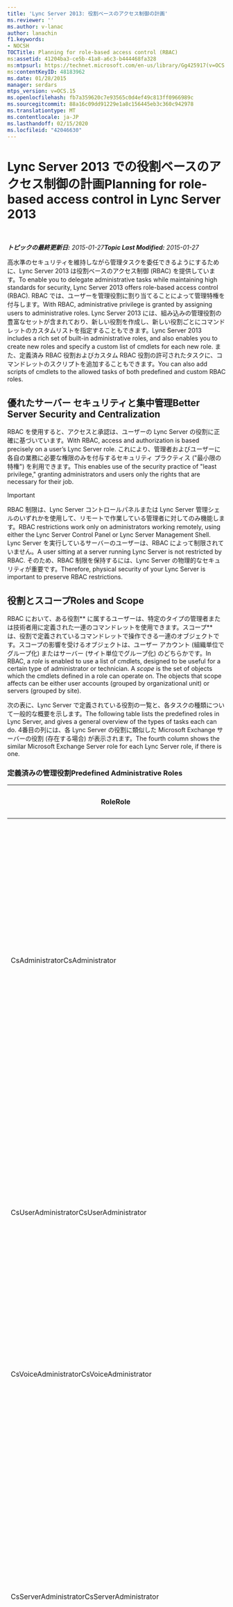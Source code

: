 ```yaml
---
title: 'Lync Server 2013: 役割ベースのアクセス制御の計画'
ms.reviewer: ''
ms.author: v-lanac
author: lanachin
f1.keywords:
- NOCSH
TOCTitle: Planning for role-based access control (RBAC)
ms:assetid: 41204ba3-ce5b-41a8-a6c3-b444468fa328
ms:mtpsurl: https://technet.microsoft.com/en-us/library/Gg425917(v=OCS.15)
ms:contentKeyID: 48183962
ms.date: 01/28/2015
manager: serdars
mtps_version: v=OCS.15
ms.openlocfilehash: fb7a359620c7e93565c0d4ef49c813ff0966989c
ms.sourcegitcommit: 88a16c09dd91229e1a8c156445eb3c360c942978
ms.translationtype: MT
ms.contentlocale: ja-JP
ms.lasthandoff: 02/15/2020
ms.locfileid: "42046630"
---
```

<div data-xmlns="http://www.w3.org/1999/xhtml">

<div class="topic" data-xmlns="http://www.w3.org/1999/xhtml" data-msxsl="urn:schemas-microsoft-com:xslt" data-cs="http://msdn.microsoft.com/">

<div data-asp="http://msdn2.microsoft.com/asp">

# <a name="planning-for-role-based-access-control-in-lync-server-2013"></a><span data-ttu-id="16367-102">Lync Server 2013 での役割ベースのアクセス制御の計画</span><span class="sxs-lookup"><span data-stu-id="16367-102">Planning for role-based access control in Lync Server 2013</span></span>

</div>

<div id="mainSection">

<div id="mainBody">

<span> </span>

<span data-ttu-id="16367-103">_**トピックの最終更新日:** 2015-01-27_</span><span class="sxs-lookup"><span data-stu-id="16367-103">_**Topic Last Modified:** 2015-01-27_</span></span>

<span data-ttu-id="16367-104">高水準のセキュリティを維持しながら管理タスクを委任できるようにするために、Lync Server 2013 は役割ベースのアクセス制御 (RBAC) を提供しています。</span><span class="sxs-lookup"><span data-stu-id="16367-104">To enable you to delegate administrative tasks while maintaining high standards for security, Lync Server 2013 offers role-based access control (RBAC).</span></span> <span data-ttu-id="16367-105">RBAC では、ユーザーを管理役割に割り当てることによって管理特権を付与します。</span><span class="sxs-lookup"><span data-stu-id="16367-105">With RBAC, administrative privilege is granted by assigning users to administrative roles.</span></span> <span data-ttu-id="16367-106">Lync Server 2013 には、組み込みの管理役割の豊富なセットが含まれており、新しい役割を作成し、新しい役割ごとにコマンドレットのカスタムリストを指定することもできます。</span><span class="sxs-lookup"><span data-stu-id="16367-106">Lync Server 2013 includes a rich set of built-in administrative roles, and also enables you to create new roles and specify a custom list of cmdlets for each new role.</span></span> <span data-ttu-id="16367-107">また、定義済み RBAC 役割およびカスタム RBAC 役割の許可されたタスクに、コマンドレットのスクリプトを追加することもできます。</span><span class="sxs-lookup"><span data-stu-id="16367-107">You can also add scripts of cmdlets to the allowed tasks of both predefined and custom RBAC roles.</span></span>

<div>

## <a name="better-server-security-and-centralization"></a><span data-ttu-id="16367-108">優れたサーバー セキュリティと集中管理</span><span class="sxs-lookup"><span data-stu-id="16367-108">Better Server Security and Centralization</span></span>

<span data-ttu-id="16367-109">RBAC を使用すると、アクセスと承認は、ユーザーの Lync Server の役割に正確に基づいています。</span><span class="sxs-lookup"><span data-stu-id="16367-109">With RBAC, access and authorization is based precisely on a user’s Lync Server role.</span></span> <span data-ttu-id="16367-110">これにより、管理者およびユーザーに各自の業務に必要な権限のみを付与するセキュリティ プラクティス ("最小限の特権") を利用できます。</span><span class="sxs-lookup"><span data-stu-id="16367-110">This enables use of the security practice of "least privilege," granting administrators and users only the rights that are necessary for their job.</span></span>

<div>


> [!IMPORTANT]  
> <span data-ttu-id="16367-111">RBAC 制限は、Lync Server コントロールパネルまたは Lync Server 管理シェルのいずれかを使用して、リモートで作業している管理者に対してのみ機能します。</span><span class="sxs-lookup"><span data-stu-id="16367-111">RBAC restrictions work only on administrators working remotely, using either the Lync Server Control Panel or Lync Server Management Shell.</span></span> <span data-ttu-id="16367-112">Lync Server を実行しているサーバーのユーザーは、RBAC によって制限されていません。</span><span class="sxs-lookup"><span data-stu-id="16367-112">A user sitting at a server running Lync Server is not restricted by RBAC.</span></span> <span data-ttu-id="16367-113">そのため、RBAC 制限を保持するには、Lync Server の物理的なセキュリティが重要です。</span><span class="sxs-lookup"><span data-stu-id="16367-113">Therefore, physical security of your Lync Server is important to preserve RBAC restrictions.</span></span>



</div>

</div>

<div>

## <a name="roles-and-scope"></a><span data-ttu-id="16367-114">役割とスコープ</span><span class="sxs-lookup"><span data-stu-id="16367-114">Roles and Scope</span></span>

<span data-ttu-id="16367-p104">RBAC において、ある役割\*\* に属するユーザーは、特定のタイプの管理者または技術者用に定義された一連のコマンドレットを使用できます。スコープ\*\* は、役割で定義されているコマンドレットで操作できる一連のオブジェクトです。スコープの影響を受けるオブジェクトは、ユーザー アカウント (組織単位でグループ化) またはサーバー (サイト単位でグループ化) のどちらかです。</span><span class="sxs-lookup"><span data-stu-id="16367-p104">In RBAC, a *role* is enabled to use a list of cmdlets, designed to be useful for a certain type of administrator or technician. A *scope* is the set of objects which the cmdlets defined in a role can operate on. The objects that scope affects can be either user accounts (grouped by organizational unit) or servers (grouped by site).</span></span>

<span data-ttu-id="16367-118">次の表に、Lync Server で定義されている役割の一覧と、各タスクの種類について一般的な概要を示します。</span><span class="sxs-lookup"><span data-stu-id="16367-118">The following table lists the predefined roles in Lync Server, and gives a general overview of the types of tasks each can do.</span></span> <span data-ttu-id="16367-119">4番目の列には、各 Lync Server の役割に類似した Microsoft Exchange サーバーの役割 (存在する場合) が表示されます。</span><span class="sxs-lookup"><span data-stu-id="16367-119">The fourth column shows the similar Microsoft Exchange Server role for each Lync Server role, if there is one.</span></span>

### <a name="predefined-administrative-roles"></a><span data-ttu-id="16367-120">定義済みの管理役割</span><span class="sxs-lookup"><span data-stu-id="16367-120">Predefined Administrative Roles</span></span>

<table>
<colgroup>
<col style="width: 25%" />
<col style="width: 25%" />
<col style="width: 25%" />
<col style="width: 25%" />
</colgroup>
<thead>
<tr class="header">
<th><span data-ttu-id="16367-121">Role</span><span class="sxs-lookup"><span data-stu-id="16367-121">Role</span></span></th>
<th><span data-ttu-id="16367-122">実行可能なタスク</span><span class="sxs-lookup"><span data-stu-id="16367-122">Tasks allowed</span></span></th>
<th><span data-ttu-id="16367-123">基礎となる Active Directory グループ</span><span class="sxs-lookup"><span data-stu-id="16367-123">Underlying Active Directory group</span></span></th>
<th><span data-ttu-id="16367-124">対応する Exchange Server の役割</span><span class="sxs-lookup"><span data-stu-id="16367-124">Exchange equivalent</span></span></th>
</tr>
</thead>
<tbody>
<tr class="odd">
<td><p><span data-ttu-id="16367-125">CsAdministrator</span><span class="sxs-lookup"><span data-stu-id="16367-125">CsAdministrator</span></span></p></td>
<td><p><span data-ttu-id="16367-p106">すべての管理タスクの実行とすべての設定の変更ができます。これには、役割の作成や役割へのユーザーの割り当ても含まれます。 新しいサイト、プール、およびサービスを追加して展開を拡張できます。</span><span class="sxs-lookup"><span data-stu-id="16367-p106">Can perform all administrative tasks and modify all settings, including creating roles and assigning users to roles. Can expand a deployment by adding new sites, pools, and services.</span></span></p></td>
<td><p><span data-ttu-id="16367-128">CSAdministrator</span><span class="sxs-lookup"><span data-stu-id="16367-128">CSAdministrator</span></span></p></td>
<td><p><span data-ttu-id="16367-129">Organization Management</span><span class="sxs-lookup"><span data-stu-id="16367-129">Organization Management</span></span></p></td>
</tr>
<tr class="even">
<td><p><span data-ttu-id="16367-130">CsUserAdministrator</span><span class="sxs-lookup"><span data-stu-id="16367-130">CsUserAdministrator</span></span></p></td>
<td><p><span data-ttu-id="16367-131">Lync Server でユーザーを有効または無効にしたり、ユーザーを移動したり、既存のポリシーをユーザーに割り当てることができます。</span><span class="sxs-lookup"><span data-stu-id="16367-131">Can enable and disable users for Lync Server, move users and assign existing policies to users.</span></span> <span data-ttu-id="16367-132">ポリシーは変更できません。</span><span class="sxs-lookup"><span data-stu-id="16367-132">Cannot modify policies.</span></span></p></td>
<td><p><span data-ttu-id="16367-133">CSUserAdministrator</span><span class="sxs-lookup"><span data-stu-id="16367-133">CSUserAdministrator</span></span></p></td>
<td><p><span data-ttu-id="16367-134">Mail Recipients</span><span class="sxs-lookup"><span data-stu-id="16367-134">Mail Recipients</span></span></p></td>
</tr>
<tr class="odd">
<td><p><span data-ttu-id="16367-135">CsVoiceAdministrator</span><span class="sxs-lookup"><span data-stu-id="16367-135">CsVoiceAdministrator</span></span></p></td>
<td><p><span data-ttu-id="16367-136">音声関連の設定やポリシーを作成、構成、および管理できます。</span><span class="sxs-lookup"><span data-stu-id="16367-136">Can create, configure, and manage voice-related settings and policies.</span></span></p></td>
<td><p><span data-ttu-id="16367-137">CSVoiceAdministrator</span><span class="sxs-lookup"><span data-stu-id="16367-137">CSVoiceAdministrator</span></span></p></td>
<td><p><span data-ttu-id="16367-138">該当なし</span><span class="sxs-lookup"><span data-stu-id="16367-138">Not applicable</span></span></p></td>
</tr>
<tr class="even">
<td><p><span data-ttu-id="16367-139">CsServerAdministrator</span><span class="sxs-lookup"><span data-stu-id="16367-139">CsServerAdministrator</span></span></p></td>
<td><p><span data-ttu-id="16367-p108">サーバーやサービスを管理、監視、およびトラブルシューティングできます。 サーバーへの新しい接続を禁止したり、サービスを停止および開始したり、ソフトウェア更新プログラムを適用したりできます。 グローバル構成に影響する変更はできません。</span><span class="sxs-lookup"><span data-stu-id="16367-p108">Can manage, monitor, and troubleshoot servers and services. Can prevent new connections to servers, stop and start services, and apply software updates. Cannot make changes with global configuration impact.</span></span></p></td>
<td><p><span data-ttu-id="16367-143">CSServerAdministrator</span><span class="sxs-lookup"><span data-stu-id="16367-143">CSServerAdministrator</span></span></p></td>
<td><p><span data-ttu-id="16367-144">Server Management</span><span class="sxs-lookup"><span data-stu-id="16367-144">Server Management</span></span></p></td>
</tr>
<tr class="odd">
<td><p><span data-ttu-id="16367-145">CsViewOnlyAdministrator</span><span class="sxs-lookup"><span data-stu-id="16367-145">CsViewOnlyAdministrator</span></span></p></td>
<td><p><span data-ttu-id="16367-146">展開の状態を監視するためにユーザーやサーバーの情報を含む展開を表示できます。</span><span class="sxs-lookup"><span data-stu-id="16367-146">Can view the deployment, including user and server information, in order to monitor deployment health.</span></span></p></td>
<td><p><span data-ttu-id="16367-147">CSViewOnlyAdministrator</span><span class="sxs-lookup"><span data-stu-id="16367-147">CSViewOnlyAdministrator</span></span></p></td>
<td><p><span data-ttu-id="16367-148">View-Only Organization Management</span><span class="sxs-lookup"><span data-stu-id="16367-148">View-Only Organization Management</span></span></p></td>
</tr>
<tr class="even">
<td><p><span data-ttu-id="16367-149">CsHelpDesk</span><span class="sxs-lookup"><span data-stu-id="16367-149">CsHelpDesk</span></span></p></td>
<td><p><span data-ttu-id="16367-p109">ユーザーのプロパティやポリシーを含む展開を表示できます。 特定のトラブルシューティング タスクを実行できます。 ユーザーのプロパティやポリシー、サーバー構成、またはサービスは変更できません。</span><span class="sxs-lookup"><span data-stu-id="16367-p109">Can view the deployment, including user's properties and policies. Can run specific troubleshooting tasks. Cannot change user properties or policies, server configuration, or services.</span></span></p></td>
<td><p><span data-ttu-id="16367-153">CSHelpDesk</span><span class="sxs-lookup"><span data-stu-id="16367-153">CSHelpDesk</span></span></p></td>
<td><p><span data-ttu-id="16367-154">問い合わせ</span><span class="sxs-lookup"><span data-stu-id="16367-154">HelpDesk</span></span></p></td>
</tr>
<tr class="odd">
<td><p><span data-ttu-id="16367-155">CsArchivingAdministrator</span><span class="sxs-lookup"><span data-stu-id="16367-155">CsArchivingAdministrator</span></span></p></td>
<td><p><span data-ttu-id="16367-156">アーカイブ構成およびポリシーを変更できます。</span><span class="sxs-lookup"><span data-stu-id="16367-156">Can modify archiving configuration and policies.</span></span></p></td>
<td><p><span data-ttu-id="16367-157">CSArchivingAdministrator</span><span class="sxs-lookup"><span data-stu-id="16367-157">CSArchivingAdministrator</span></span></p></td>
<td><p><span data-ttu-id="16367-158">Retention Management, Legal Hold</span><span class="sxs-lookup"><span data-stu-id="16367-158">Retention Management, Legal Hold</span></span></p></td>
</tr>
<tr class="even">
<td><p><span data-ttu-id="16367-159">CsResponseGroupAdministrator</span><span class="sxs-lookup"><span data-stu-id="16367-159">CsResponseGroupAdministrator</span></span></p></td>
<td><p><span data-ttu-id="16367-160">サイト内の応答グループ アプリケーションの構成を管理できます。</span><span class="sxs-lookup"><span data-stu-id="16367-160">Can manage the configuration of the Response Group application within a site.</span></span></p></td>
<td><p><span data-ttu-id="16367-161">CSResponseGroupAdministrator</span><span class="sxs-lookup"><span data-stu-id="16367-161">CSResponseGroupAdministrator</span></span></p></td>
<td><p><span data-ttu-id="16367-162">該当なし</span><span class="sxs-lookup"><span data-stu-id="16367-162">Not applicable</span></span></p></td>
</tr>
<tr class="odd">
<td><p><span data-ttu-id="16367-163">CsLocationAdministrator</span><span class="sxs-lookup"><span data-stu-id="16367-163">CsLocationAdministrator</span></span></p></td>
<td><p><span data-ttu-id="16367-p110">Enhanced 9-1-1 (E9-1-1) を管理するための最低レベルの権限。E9-1-1 の場所とネットワーク識別子の作成、およびこれらの相互関連付けが含まれます。 この役割は必ずグローバル スコープに関連付けられます。</span><span class="sxs-lookup"><span data-stu-id="16367-p110">Lowest level of rights for Enhanced 9-1-1 (E9-1-1) management, including creating E9-1-1 locations and network identifiers, and associating these with each other. This role is always assigned with a global scope.</span></span></p></td>
<td><p><span data-ttu-id="16367-166">CSLocationAdministrator</span><span class="sxs-lookup"><span data-stu-id="16367-166">CSLocationAdministrator</span></span></p></td>
<td><p><span data-ttu-id="16367-167">該当なし</span><span class="sxs-lookup"><span data-stu-id="16367-167">Not applicable</span></span></p></td>
</tr>
<tr class="even">
<td><p><span data-ttu-id="16367-168">CsResponseGroupManager</span><span class="sxs-lookup"><span data-stu-id="16367-168">CsResponseGroupManager</span></span></p></td>
<td><p><span data-ttu-id="16367-169">特定の応答グループを管理できます。</span><span class="sxs-lookup"><span data-stu-id="16367-169">Can manage specific response groups.</span></span></p></td>
<td><p><span data-ttu-id="16367-170">CSResponseGroupManager</span><span class="sxs-lookup"><span data-stu-id="16367-170">CSResponseGroupManager</span></span></p></td>
<td><p><span data-ttu-id="16367-171">該当なし</span><span class="sxs-lookup"><span data-stu-id="16367-171">Not applicable</span></span></p></td>
</tr>
<tr class="odd">
<td><p><span data-ttu-id="16367-172">CsPersistentChatAdministrator</span><span class="sxs-lookup"><span data-stu-id="16367-172">CsPersistentChatAdministrator</span></span></p></td>
<td><p><span data-ttu-id="16367-173">常設チャット機能および特定の常設チャット ルームを管理できます。</span><span class="sxs-lookup"><span data-stu-id="16367-173">Can manage the Persistent Chat feature and specific Persistent Chat rooms.</span></span></p></td>
<td><p><span data-ttu-id="16367-174">CSPersistentChatAdministrator</span><span class="sxs-lookup"><span data-stu-id="16367-174">CSPersistentChatAdministrator</span></span></p></td>
<td><p><span data-ttu-id="16367-175">該当なし</span><span class="sxs-lookup"><span data-stu-id="16367-175">Not applicable</span></span></p></td>
</tr>
</tbody>
</table>


<span data-ttu-id="16367-176">Lync Server に出荷されたすべての定義済みの役割には、グローバルスコープがあります。</span><span class="sxs-lookup"><span data-stu-id="16367-176">All predefined roles shipped in Lync Server have a global scope.</span></span> <span data-ttu-id="16367-177">最小限の特権のプラクティスを実施するには、限定的なサーバーやユーザーのセットのみを管理するユーザーに対して、グローバル スコープを持つ役割を割り当てないようにする必要があります。</span><span class="sxs-lookup"><span data-stu-id="16367-177">To follow least privilege practices, you should not assign users to roles with global scope if they are going to administer only a limited set of servers or users.</span></span> <span data-ttu-id="16367-178">これを実現するには、既存の役割に基づいて、スコープが制限された役割を作成します。</span><span class="sxs-lookup"><span data-stu-id="16367-178">To accomplish this, you can create roles which are based on an existing role, but with a more limited scope.</span></span>

<div>

## <a name="creating-a-scoped-role"></a><span data-ttu-id="16367-179">スコープ付き役割の作成</span><span class="sxs-lookup"><span data-stu-id="16367-179">Creating a Scoped Role</span></span>

<span data-ttu-id="16367-180">スコープを制限した役割 (スコープ付き役割) を作成する場合、スコープ、スコープ付き役割のベースとなる既存の役割、および役割を割り当てる Active Directory グループを指定します。</span><span class="sxs-lookup"><span data-stu-id="16367-180">When you create a role with limited scope (a scoped role), you specify the scope, along with the existing role it is based on and the Active Directory group to be assigned the role.</span></span> <span data-ttu-id="16367-181">指定する Active Directory グループは事前に作成しておく必要があります。</span><span class="sxs-lookup"><span data-stu-id="16367-181">The Active Directory group you specify must already be created.</span></span> <span data-ttu-id="16367-182">次に、定義済みの管理役割のうちの 1 つの特権を持ち、スコープを制限した役割を作成するコマンドレットの例を示します。</span><span class="sxs-lookup"><span data-stu-id="16367-182">The following cmdlet is an example of a creating a role which has the privileges of one of the pre-defined administrative roles, but with limited scope.</span></span> <span data-ttu-id="16367-183">という`Site01 Server Administrators`新しい役割が作成されます。</span><span class="sxs-lookup"><span data-stu-id="16367-183">It creates a new role called `Site01 Server Administrators`.</span></span> <span data-ttu-id="16367-184">この役割には定義済みの CsServerAdministrator 役割の機能がありますが、Site01 サイトにあるサーバーのみが対象となります。</span><span class="sxs-lookup"><span data-stu-id="16367-184">The role has the abilities of the predefined CsServerAdministrator role, but only for the servers located in the Site01 site.</span></span> <span data-ttu-id="16367-185">このコマンドレットが動作するには、Site01 サイトが既に定義されている必要`Site01 Server Administrators`があります。また、という名前のユニバーサルセキュリティグループが既に存在している必要があります。</span><span class="sxs-lookup"><span data-stu-id="16367-185">For this cmdlet to work, the Site01 site must already be defined, and a universal security group named `Site01 Server Administrators` must already exist.</span></span>

    New-CsAdminRole -Identity "Site01 Server Administrators" -Template CsServerAdministrator -ConfigScopes "site:Site01"

<span data-ttu-id="16367-186">このコマンドレットを実行すると、 `Site01 Server Administrators`グループのメンバーであるすべてのユーザーは、Site01 のサーバーに対するサーバー管理者権限を持つことになります。</span><span class="sxs-lookup"><span data-stu-id="16367-186">After this cmdlet runs, all users who are members of the `Site01 Server Administrators` group will have server administrator privileges for the servers in Site01.</span></span> <span data-ttu-id="16367-187">さらに、このユニバーサルセキュリティグループに後で追加されたユーザーも、この役割の権限を取得します。</span><span class="sxs-lookup"><span data-stu-id="16367-187">Additionally, any users who are later added to this universal security group also gain the privileges of this role.</span></span> <span data-ttu-id="16367-188">役割自体と、それが割り当てられているユニバーサルセキュリティグループの両方が呼び出さ`Site01 Server Administrators`れることに注意してください。</span><span class="sxs-lookup"><span data-stu-id="16367-188">Note that both the role itself, and the universal security group it is assigned to are called `Site01 Server Administrators`.</span></span>

<span data-ttu-id="16367-189">次の例では、サーバー スコープではなくユーザー スコープを制限しています。</span><span class="sxs-lookup"><span data-stu-id="16367-189">The following example limits user scope instead of server scope.</span></span> <span data-ttu-id="16367-190">Sales 組織単位`Sales Users Administrator`のユーザーアカウントを管理するための役割を作成します。</span><span class="sxs-lookup"><span data-stu-id="16367-190">It creates a `Sales Users Administrator` role to administer the user accounts in the Sales organizational unit.</span></span> <span data-ttu-id="16367-191">このコマンドレットが動作するように、Salesユーザー管理者ユニバーサルセキュリティグループが既に作成されている必要があります。</span><span class="sxs-lookup"><span data-stu-id="16367-191">The SalesUsersAdministrator universal security group must already be created for this cmdlet to work.</span></span>

    New-CsAdminRole -Identity "Sales Users Administrator " -Template CsUserAdministrator -UserScopes "OU:OU=Sales, OU=Lync Tenants, DC=Domain, DC=com"

</div>

<div>

## <a name="creating-a-new-role"></a><span data-ttu-id="16367-192">新規役割の作成</span><span class="sxs-lookup"><span data-stu-id="16367-192">Creating a New Role</span></span>

<span data-ttu-id="16367-p115">定義済みの役割に定義されていないコマンドレットのセットにアクセスする役割や、スクリプトまたはモジュールのセットにアクセスする役割を作成する場合も、定義済みの役割のいずれかをテンプレートとして使用します。役割で実行できるスクリプトおよびモジュールは、次の場所に保存しておく必要があります。</span><span class="sxs-lookup"><span data-stu-id="16367-p115">To create a role that has access to a set of cmdlets not in one of the predefined roles, or to a set of scripts or modules, you again start by using one of the predefined roles as a template. Note that scripts and modules that roles are to be able to run must be stored in the following locations:</span></span>

  - <span data-ttu-id="16367-195">Lync\\モジュールパス (既定で C: Program Files\\Common Files\\Microsoft lync Server 2013\\モジュール Lync\\</span><span class="sxs-lookup"><span data-stu-id="16367-195">The Lync module path, which is by default C:\\Program Files\\Common Files\\Microsoft Lync Server 2013\\Modules\\Lync</span></span>

  - <span data-ttu-id="16367-196">ユーザースクリプト\\パス。既定では C: Program Files\\Common Files\\Microsoft Lync Server 2013\\adminscripts</span><span class="sxs-lookup"><span data-stu-id="16367-196">The user script path, which is by default C:\\Program Files\\Common Files\\Microsoft Lync Server 2013\\AdminScripts</span></span>

<span data-ttu-id="16367-197">新規役割を作成するには、**New-CsAdminRole** コマンドレットを使用します。</span><span class="sxs-lookup"><span data-stu-id="16367-197">To make a new role, you use the **New-CsAdminRole** cmdlet.</span></span> <span data-ttu-id="16367-198">**新しい-CsAdminRole**を実行する前に、まず、この役割に関連付けられる基礎となるユニバーサルセキュリティグループを作成する必要があります。</span><span class="sxs-lookup"><span data-stu-id="16367-198">Before running **New-CsAdminRole**, you must first create the underlying universal security group that will be associated with this role.</span></span>

<span data-ttu-id="16367-199">新規役割を作成するコマンドレットの例を次に示します。</span><span class="sxs-lookup"><span data-stu-id="16367-199">The following cmdlets serve as an example of a creating a new role.</span></span> <span data-ttu-id="16367-200">という名前`MyHelpDeskScriptRole`の新しい役割の種類を作成します。</span><span class="sxs-lookup"><span data-stu-id="16367-200">They create a new role type called `MyHelpDeskScriptRole`.</span></span> <span data-ttu-id="16367-201">新しい役割は、定義済みの CsHelpDesk 役割の機能を持っていますが、それに加えて "testscript" という名前のスクリプトで関数を実行することもできます。</span><span class="sxs-lookup"><span data-stu-id="16367-201">The new role has the abilities of the predefined CsHelpDesk role, and can additionally run the functions in a script named “testscript”.</span></span>

    New-CsAdminRole -Identity "MyHelpDeskScriptRole" -Template CsHelpDesk -ScriptModules @{Add="testScript.ps1"}

<span data-ttu-id="16367-202">このコマンドレットが動作するためには、最初にユニバーサルセキュリティグループ Myhelpの Scriptrole を作成しておく必要があります。</span><span class="sxs-lookup"><span data-stu-id="16367-202">For this cmdlet to work, you must have first created the universal security group MyHelpDeskScriptRole.</span></span>

<span data-ttu-id="16367-203">このコマンドレットの実行後、ユーザーをこの役割に直接割り当てたり (この場合ユーザーのスコープはグローバルになります)、このドキュメントの「スコープ付き役割の作成」で説明したように、この役割に基づいてスコープ付き役割を作成したりできます。</span><span class="sxs-lookup"><span data-stu-id="16367-203">After this cmdlet runs, you can assign users directly to this role (in which case they have global scope), or create a scoped role based on this role, as explained in Creating a Scoped Role, previously in this document.</span></span>

</div>

<div>

## <a name="assigning-roles-to-users"></a><span data-ttu-id="16367-204">ユーザーへの役割の割り当て</span><span class="sxs-lookup"><span data-stu-id="16367-204">Assigning Roles to Users</span></span>

<span data-ttu-id="16367-205">各 Lync Server の役割は、基礎となる Active Directory ユニバーサルセキュリティグループに関連付けられています。</span><span class="sxs-lookup"><span data-stu-id="16367-205">Each Lync Server role is associated with an underlying Active Directory universal security group.</span></span> <span data-ttu-id="16367-206">基礎となるグループに追加したユーザーには、その役割の機能が付与されます。</span><span class="sxs-lookup"><span data-stu-id="16367-206">Any users who you add to the underlying group gain the abilities of that role.</span></span>

<span data-ttu-id="16367-207">前のセクションの例では、新しい役割を作成し、既存のユニバーサルセキュリティグループを新しい役割に割り当てています。</span><span class="sxs-lookup"><span data-stu-id="16367-207">The examples in the preceding sections both created a new role and assigned an existing universal security group to the new role.</span></span> <span data-ttu-id="16367-208">既存の役割を 1 人以上のユーザーに割り当てるには、役割に関連付けられているグループにそれらのユーザーを追加します。</span><span class="sxs-lookup"><span data-stu-id="16367-208">To assign an existing role to one or more users, add those users to the group associated with the role.</span></span> <span data-ttu-id="16367-209">これらのグループには、個々のユーザーとユニバーサルセキュリティグループの両方を追加できます。</span><span class="sxs-lookup"><span data-stu-id="16367-209">You can add both individual users and universal security groups to these groups.</span></span>

<span data-ttu-id="16367-210">たとえば、 **Csadministrator**の役割は、Active Directory の**CS Administrators**ユニバーサルセキュリティグループに自動的に付与されます。</span><span class="sxs-lookup"><span data-stu-id="16367-210">For example, the **CsAdministrator** role is automatically granted to the **CS Administrators** universal security group in Active Directory.</span></span> <span data-ttu-id="16367-211">このユニバーサルセキュリティグループは、Lync Server の展開時に Active Directory 内に作成されます。</span><span class="sxs-lookup"><span data-stu-id="16367-211">This universal security group is created in Active Directory when you deploy Lync Server.</span></span> <span data-ttu-id="16367-212">ユーザーまたはグループを **CS Administrators** グループに追加するだけでこの特権をユーザーまたはグループに付与できます。</span><span class="sxs-lookup"><span data-stu-id="16367-212">To grant a user or group this privilege, you can simply add them to the **CS Administrators** group.</span></span>

<span data-ttu-id="16367-213">各役割に対応する基礎となる Active Directory グループにユーザーを追加することで、複数の RBAC の役割をユーザーに付与できます。</span><span class="sxs-lookup"><span data-stu-id="16367-213">A user can be given multiple RBAC roles by being added to the underlying Active Directory groups that correspond to each role.</span></span>

<span data-ttu-id="16367-214">役割を作成する場合、基礎となる Active Directory グループに後から追加されたユーザーにもその役割の機能が付与されることに注意してください。</span><span class="sxs-lookup"><span data-stu-id="16367-214">Note that when you create a role, users who are later added to the underlying Active Directory group gain the abilities of that role.</span></span>

</div>

<div>

## <a name="modifying-the-abilities-of-a-role"></a><span data-ttu-id="16367-215">役割の機能の変更</span><span class="sxs-lookup"><span data-stu-id="16367-215">Modifying the Abilities of a Role</span></span>

<span data-ttu-id="16367-p121">役割で実行できるコマンドレットおよびスクリプトのリストを変更できます。カスタムの役割では、実行できるコマンドレットとスクリプトの両方を変更できますが、定義済みの役割ではスクリプトのみを変更できます。入力する各コマンドレットで、コマンドレットまたはスクリプトを追加、削除したり、置き換えたりできます。</span><span class="sxs-lookup"><span data-stu-id="16367-p121">You can modify the list of cmdlets and scripts that a role can run. You can modify both the cmdlets and scripts that custom roles can run, but you can modify only the scripts for predefined roles. Each cmdlet you type can add, remove, or replace cmdlets or scripts.</span></span>

<span data-ttu-id="16367-219">役割を変更するには、**Set-CsAdminRole** コマンドレットを使用します。</span><span class="sxs-lookup"><span data-stu-id="16367-219">To modify a role, use the **Set-CsAdminRole** cmdlet.</span></span> <span data-ttu-id="16367-220">次のコマンドレットは、役割から1つのスクリプトを削除します。</span><span class="sxs-lookup"><span data-stu-id="16367-220">The following cmdlet removes one script from the role.</span></span>

    Set-CsAdminRole -Identity "MyHelpDeskScriptRole" -ScriptModules @{Remove="testScript.ps1"}

</div>

</div>

<div>

## <a name="planning-for-rbac"></a><span data-ttu-id="16367-221">RBAC の計画</span><span class="sxs-lookup"><span data-stu-id="16367-221">Planning for RBAC</span></span>

<span data-ttu-id="16367-222">Lync Server 展開に対して何らかの管理者権限を与えられるユーザーごとに、実行する必要があるタスクを正確に検討し、その仕事に必要な最低限の特権と範囲を持つ役割に割り当てます。</span><span class="sxs-lookup"><span data-stu-id="16367-222">For each person who is to be given any kind of administrative rights for your Lync Server deployment, consider exactly which tasks they need to perform, then assign them to roles with the least privilege and scope necessary for their job.</span></span> <span data-ttu-id="16367-223">必要に応じて **Set-CsAdminRole** コマンドレットを使用して、このユーザーのタスクに必要なコマンドレットのみを実行できる新しい役割を作成できます。</span><span class="sxs-lookup"><span data-stu-id="16367-223">If necessary, you can use the **Set-CsAdminRole** cmdlet to create a new role with only the cmdlets necessary for this person’s tasks.</span></span>

<span data-ttu-id="16367-p124">CsAdministrator の役割があるユーザーは、すべてのタイプの役割 (CsAdministrator に基づいた役割など) を作成し、その役割にユーザーを割り当てることができます。 CsAdministrator の役割は、信頼できる少数のユーザーに割り当てることをお勧めします。</span><span class="sxs-lookup"><span data-stu-id="16367-p124">Users who have the CsAdministrator role can create all types of roles, including roles based on CsAdministrator, and assign users to them. The best practice is to assign the CsAdministrator role to a very small set of trusted users.</span></span>

</div>

</div>

<span> </span>

</div>

</div>

</div>

